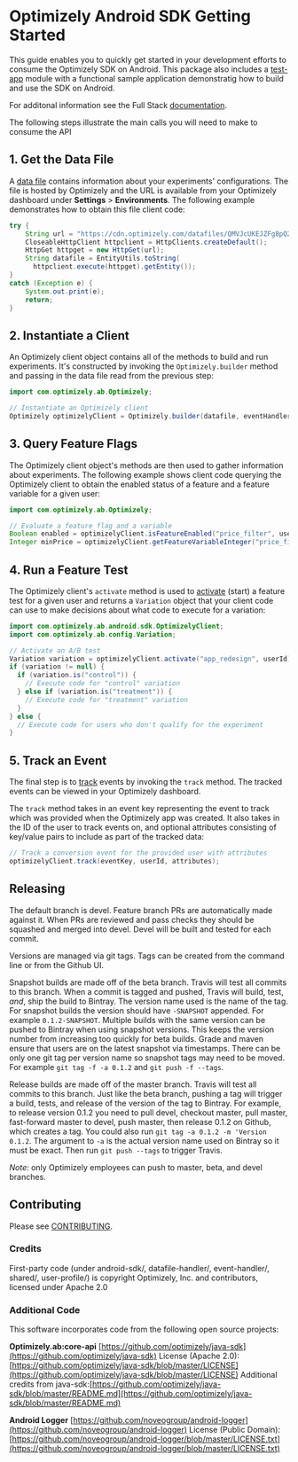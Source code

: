 # Optimizely Android SDK Getting Started

This guide enables you to quickly get started in your development efforts to consume the Optimizely SDK on Android. This package also includes a [test-app](./test-app/README.md) module with a functional sample application demonstratig how to build and use the SDK on Android.

For additonal information see the Full Stack [documentation](https://docs.developers.optimizely.com/full-stack/docs).

The following steps illustrate the main calls you will need to make to consume the API

## 1. Get the Data File
A [data file](https://docs.developers.optimizely.com/full-stack/docs/get-the-datafile) contains information about your experiments' configurations. The file is hosted by Optimizely and the URL is available from your Optimizely dashboard under **Settings** > **Environments**. The following example demonstrates how to obtain this file client code:

```java
try {
    String url = "https://cdn.optimizely.com/datafiles/QMVJcUKEJZFg8pQ2jhAybK.json";
    CloseableHttpClient httpclient = HttpClients.createDefault();
    HttpGet httpget = new HttpGet(url); 
    String datafile = EntityUtils.toString(
      httpclient.execute(httpget).getEntity());
}
catch (Exception e) {
    System.out.print(e);
    return;
}
```

## 2. Instantiate a Client
An Optimizely client object contains all of the methods to build and run experiments. It's constructed by invoking the `Optimizely.builder` method and passing in the data file read from the previous step:
```java
import com.optimizely.ab.Optimizely;

// Instantiate an Optimizely client
Optimizely optimizelyClient = Optimizely.builder(datafile, eventHandler).build();
```

## 3. Query Feature Flags
The Optimizely client object's methods are then used to gather information about experiments. The following example shows client code querying the Optimizely client to obtain the enabled status of a feature and a feature variable for a given user:
```java
import com.optimizely.ab.Optimizely;

// Evaluate a feature flag and a variable
Boolean enabled = optimizelyClient.isFeatureEnabled("price_filter", userId);
Integer minPrice = optimizelyClient.getFeatureVariableInteger("price_filter", "min_price", userId);
```

## 4. Run a Feature Test
The Optimizely client's `activate` method is used to [activate](https://docs.developers.optimizely.com/full-stack/docs/activate) (start) a feature test for a given user and returns a `Variation` object that your client code can use to make decisions about what code to execute for a variation:
```java
import com.optimizely.ab.android.sdk.OptimizelyClient;
import com.optimizely.ab.config.Variation;

// Activate an A/B test
Variation variation = optimizelyClient.activate("app_redesign", userId);
if (variation != null) {
  if (variation.is("control")) {
    // Execute code for "control" variation
  } else if (variation.is("treatment")) {
    // Execute code for "treatment" variation
  }
} else {
  // Execute code for users who don't qualify for the experiment
}
```

## 5. Track an Event
The final step is to [track](https://docs.developers.optimizely.com/full-stack/docs/track) events by invoking the `track` method. The tracked events can be viewed in your Optimizely dashboard. 

The `track` method takes in an event key representing the event to track which was provided when the Optimizely app was created. It also takes in the ID of the user to track events on, and optional attributes consisting of key/value pairs to include as part of the tracked data:
```java
// Track a conversion event for the provided user with attributes
optimizelyClient.track(eventKey, userId, attributes);
```

## Releasing
The default branch is devel.  Feature branch PRs are automatically made against it. When PRs are reviewed and pass checks they should be squashed and merged into devel.  Devel will be built and tested for each commit.

Versions are managed via git tags.  Tags can be created from the command line or from the Github UI.

Snapshot builds are made off of the beta branch.  Travis will test all commits to this branch.  When a commit is tagged and pushed, Travis will build, test, *and*, ship the build to Bintray.  The version name used
is the name of the tag.  For snapshot builds the version should have `-SNAPSHOT` appended.  For example `0.1.2-SNAPSHOT`.  Multiple builds with the same version can be pushed to Bintray when using snapshot versions.
This keeps the version number from increasing too quickly for beta builds.  Grade and maven ensure that users are on the latest snapshot via timestamps.
There can be only one git tag per version name so snapshot tags may need to be moved.  For example `git tag -f -a 0.1.2` and `git push -f --tags`.  

Release builds are made off of the master branch.  Travis will test all commits to this branch.  Just like the beta branch, pushing a tag will trigger a build, tests, and release of the version of the tag to Bintray.
For example, to release version 0.1.2 you need to pull devel, checkout master, pull master, fast-forward master to devel, push master, then release 0.1.2 on Github, which creates a tag.  You could also run 
`git tag -a 0.1.2 -m 'Version 0.1.2`.  The argument to `-a` is the actual version name used on Bintray so it must be exact.  Then run `git push --tags` to trigger Travis.

*Note:* only Optimizely employees can push to master, beta, and devel branches.

## Contributing
Please see [CONTRIBUTING](CONTRIBUTING.md).

### Credits

First-party code (under android-sdk/, datafile-handler/, event-handler/, shared/, user-profile/) is copyright Optimizely, Inc. and contributors, licensed under Apache 2.0

### Additional Code
This software incorporates code from the following open source projects:

**Optimizely.ab:core-api** [https://github.com/optimizely/java-sdk](https://github.com/optimizely/java-sdk)
License (Apache 2.0): [https://github.com/optimizely/java-sdk/blob/master/LICENSE](https://github.com/optimizely/java-sdk/blob/master/LICENSE)
Additional credits from java-sdk:[https://github.com/optimizely/java-sdk/blob/master/README.md](https://github.com/optimizely/java-sdk/blob/master/README.md)

**Android Logger** [https://github.com/noveogroup/android-logger](https://github.com/noveogroup/android-logger)
License (Public Domain): [https://github.com/noveogroup/android-logger/blob/master/LICENSE.txt](https://github.com/noveogroup/android-logger/blob/master/LICENSE.txt)

